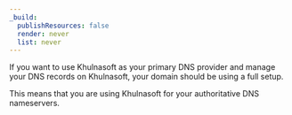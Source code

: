 ```yaml
---
_build:
  publishResources: false
  render: never
  list: never
---
```


If you want to use Khulnasoft as your primary DNS provider and manage your DNS records on Khulnasoft, your domain should be using a full setup.

This means that you are using Khulnasoft for your authoritative DNS nameservers.
